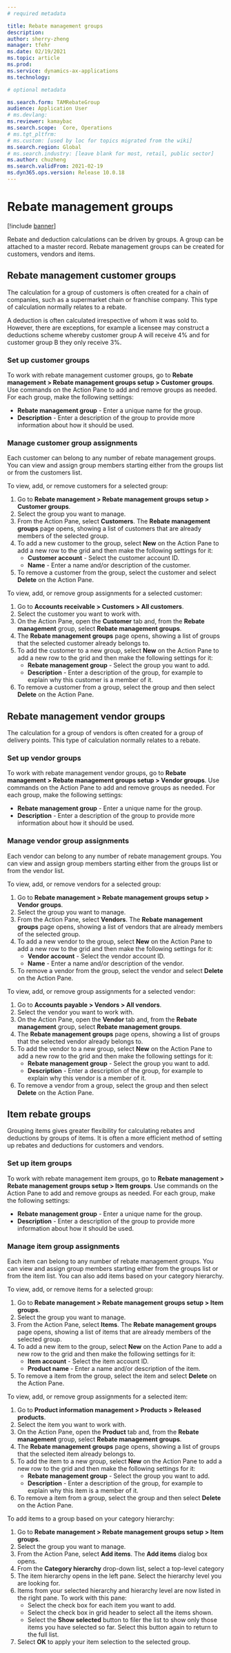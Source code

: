 ```yaml
---
# required metadata

title: Rebate management groups
description: 
author: sherry-zheng
manager: tfehr
ms.date: 02/19/2021
ms.topic: article
ms.prod: 
ms.service: dynamics-ax-applications
ms.technology: 

# optional metadata

ms.search.form: TAMRebateGroup
audience: Application User
# ms.devlang: 
ms.reviewer: kamaybac
ms.search.scope:  Core, Operations
# ms.tgt_pltfrm: 
# ms.custom: [used by loc for topics migrated from the wiki]
ms.search.region: Global
# ms.search.industry: [leave blank for most, retail, public sector]
ms.author: chuzheng
ms.search.validFrom: 2021-02-19
ms.dyn365.ops.version: Release 10.0.18
---
```


# Rebate management groups

[!include [banner](../includes/banner.md)]

Rebate and deduction calculations can be driven by groups. A group can be attached to a master record. Rebate management groups can be created for customers, vendors and items.

## Rebate management customer groups

The calculation for a group of customers is often created for a chain of companies, such as a supermarket chain or franchise company. This type of calculation normally relates to a rebate.

A deduction is often calculated irrespective of whom it was sold to. However, there are exceptions, for example a licensee may construct a deductions scheme whereby customer group A will receive 4% and for customer group B they only receive 3%.

### Set up customer groups

To work with rebate management customer groups, go to **Rebate management \> Rebate management groups setup \> Customer groups**. Use commands on the Action Pane to add and remove groups as needed. For each group, make the following settings:

- **Rebate management group** - Enter a unique name for the group.
- **Description** - Enter a description of the group to provide more information about how it should be used.

### Manage customer group assignments

Each customer can belong to any number of rebate management groups. You can view and assign group members starting either from the groups list or from the customers list.

To view, add, or remove customers for a selected group:

1. Go to **Rebate management \> Rebate management groups setup \> Customer groups**.
1. Select the group you want to manage.
1. From the Action Pane, select **Customers**. The **Rebate management groups** page opens, showing a list of customers that are already members of the selected group.
1. To add a new customer to the group, select **New** on the Action Pane to add a new row to the grid and then make the following settings for it:
    - **Customer account** - Select the customer account ID.
    - **Name** - Enter a name and/or description of the customer.
1. To remove a customer from the group, select the customer and select **Delete** on the Action Pane.

To view, add, or remove group assignments for a selected customer:

1. Go to **Accounts receivable \> Customers \> All customers**.
1. Select the customer you want to work with.
1. On the Action Pane, open the **Customer** tab and, from the **Rebate management** group, select **Rebate management groups**.
1. The **Rebate management groups** page opens, showing a list of groups that the selected customer already belongs to.
1. To add the customer to a new group, select **New** on the Action Pane to add a new row to the grid and then make the following settings for it:
    - **Rebate management group** - Select the group you want to add.
    - **Description** - Enter a description of the group, for example to explain why this customer is a member of it.
1. To remove a customer from a group, select the group and then select **Delete** on the Action Pane.

## Rebate management vendor groups

The calculation for a group of vendors is often created for a group of delivery points. This type of calculation normally relates to a rebate.

### Set up vendor groups

To work with rebate management vendor groups, go to **Rebate management \> Rebate management groups setup \> Vendor groups**. Use commands on the Action Pane to add and remove groups as needed. For each group, make the following settings:

- **Rebate management group** - Enter a unique name for the group.
- **Description** - Enter a description of the group to provide more information about how it should be used.

### Manage vendor group assignments

Each vendor can belong to any number of rebate management groups. You can view and assign group members starting either from the groups list or from the vendor list.

To view, add, or remove vendors for a selected group:

1. Go to **Rebate management \> Rebate management groups setup \> Vendor groups**.
1. Select the group you want to manage.
1. From the Action Pane, select **Vendors**. The **Rebate management groups** page opens, showing a list of vendors that are already members of the selected group.
1. To add a new vendor to the group, select **New** on the Action Pane to add a new row to the grid and then make the following settings for it:
    - **Vendor account** - Select the vendor account ID.
    - **Name** - Enter a name and/or description of the vendor.
1. To remove a vendor from the group, select the vendor and select **Delete** on the Action Pane.

To view, add, or remove group assignments for a selected vendor:

1. Go to **Accounts payable \> Vendors \> All vendors**.
1. Select the vendor you want to work with.
1. On the Action Pane, open the **Vendor** tab and, from the **Rebate management** group, select **Rebate management groups**.
1. The **Rebate management groups** page opens, showing a list of groups that the selected vendor already belongs to.
1. To add the vendor to a new group, select **New** on the Action Pane to add a new row to the grid and then make the following settings for it:
    - **Rebate management group** - Select the group you want to add.
    - **Description** - Enter a description of the group, for example to explain why this vendor is a member of it.
1. To remove a vendor from a group, select the group and then select **Delete** on the Action Pane.

## Item rebate groups

Grouping items gives greater flexibility for calculating rebates and deductions by groups of items. It is often a more efficient method of setting up rebates and deductions for customers and vendors.

### Set up item groups

To work with rebate management item groups, go to **Rebate management \> Rebate management groups setup \> Item groups**. Use commands on the Action Pane to add and remove groups as needed. For each group, make the following settings:

- **Rebate management group** - Enter a unique name for the group.
- **Description** - Enter a description of the group to provide more information about how it should be used.

### Manage item group assignments

Each item can belong to any number of rebate management groups. You can view and assign group members starting either from the groups list or from the item list. You can also add items based on your category hierarchy.

To view, add, or remove items for a selected group:

1. Go to **Rebate management \> Rebate management groups setup \> Item groups**.
1. Select the group you want to manage.
1. From the Action Pane, select **Items**. The **Rebate management groups** page opens, showing a list of items that are already members of the selected group.
1. To add a new item to the group, select **New** on the Action Pane to add a new row to the grid and then make the following settings for it:
    - **Item account** - Select the item account ID.
    - **Product name** - Enter a name and/or description of the item.
1. To remove a item from the group, select the item and select **Delete** on the Action Pane.

To view, add, or remove group assignments for a selected item:

1. Go to **Product information management \> Products \> Released products**.
1. Select the item you want to work with.
1. On the Action Pane, open the **Product** tab and, from the **Rebate management** group, select **Rebate management groups**.
1. The **Rebate management groups** page opens, showing a list of groups that the selected item already belongs to.
1. To add the item to a new group, select **New** on the Action Pane to add a new row to the grid and then make the following settings for it:
    - **Rebate management group** - Select the group you want to add.
    - **Description** - Enter a description of the group, for example to explain why this item is a member of it.
1. To remove a item from a group, select the group and then select **Delete** on the Action Pane.

To add items to a group based on your category hierarchy:

1. Go to **Rebate management \> Rebate management groups setup \> Item groups**.
1. Select the group you want to manage.
1. From the Action Pane, select **Add items**. The **Add items** dialog box opens.
1. From the **Category hierarchy** drop-down list, select a top-level category
1. The item hierarchy opens in the left pane. Select the hierarchy level you are looking for.
1. Items from your selected hierarchy and hierarchy level are now listed in the right pane. To work with this pane:
    - Select the check box for each item you want to add.
    - Select the check box in grid header to select all the items shown.
    - Select the **Show selected** button to filer the list to show only those items you have selected so far. Select this button again to return to the full list.
1. Select **OK** to apply your item selection to the selected group.
